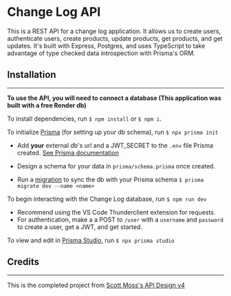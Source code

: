 # Change Log API
This is a REST API for a change log application.
It allows us to create users, authenticate users, create products, update products, get products, and get updates.
It's built with Express, Postgres, and uses TypeScript to take advantage of type checked data introspection with Prisma's ORM.

## Installation
---
**To use the API, you will need to connect a database (This application was built with a free Render db)**

To install dependencies, run `$ npm install`  or  `$ npm i`.

To initialize [Prisma](https://www.prisma.io/) (for setting up your db schema), run `$ npx prisma init`

- Add **your** external db's url and a JWT_SECRET to the `.env` file Prisma created. [See Prisma documentation](https://www.prisma.io/docs/getting-started/setup-prisma/start-from-scratch/relational-databases/connect-your-database-typescript-postgres)

- Design a schema for your data in `prisma/schema.prisma` once created.

- Run a [migration](https://www.prisma.io/docs/concepts/components/prisma-migrate/get-started) to sync the db with your Prisma schema `$ prisma migrate dev --name <name>`

To begin interacting with the Change Log database, run `$ npm run dev`
  - Recommend using the VS Code Thunderclient extension for requests.
  - For authentication, make a a POST to `/user` with a `username` and `password` to create a user, get a JWT, and get started.

To view and edit in [Prisma Studio](https://www.prisma.io/docs/concepts/components/prisma-studio), run `$ npx prisma studio`

## Credits
---
This is the completed project from [Scott Moss's API Design v4](https://github.com/Hendrixer/api-design-v4-course)

